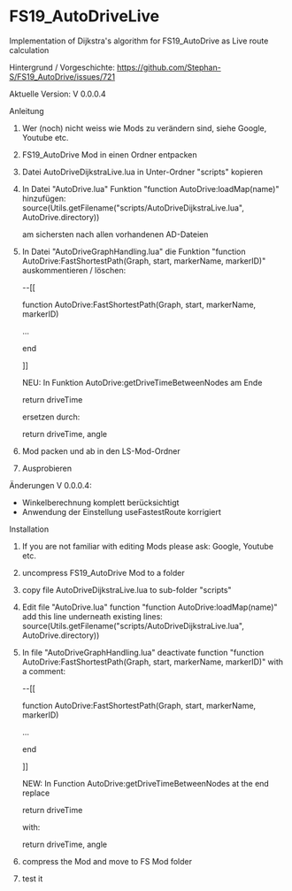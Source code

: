 # FS19_AutoDriveLive
Implementation of Dijkstra's algorithm for FS19_AutoDrive as Live route calculation

Hintergrund / Vorgeschichte: https://github.com/Stephan-S/FS19_AutoDrive/issues/721

Aktuelle Version: V 0.0.0.4

Anleitung
1. Wer (noch) nicht weiss wie Mods zu verändern sind, siehe Google, Youtube etc.
	
2. FS19_AutoDrive Mod in einen Ordner entpacken
3. Datei AutoDriveDijkstraLive.lua in Unter-Ordner "scripts" kopieren
4. In Datei "AutoDrive.lua" Funktion "function AutoDrive:loadMap(name)" hinzufügen:
    source(Utils.getFilename("scripts/AutoDriveDijkstraLive.lua", AutoDrive.directory))
    
    am sichersten nach allen vorhandenen AD-Dateien
5. In Datei "AutoDriveGraphHandling.lua" die Funktion "function AutoDrive:FastShortestPath(Graph, start, markerName, markerID)" auskommentieren / löschen:

	--[[
  
	function AutoDrive:FastShortestPath(Graph, start, markerName, markerID)
  
	...
  
	end
  
	]]
	
	NEU:
	In Funktion AutoDrive:getDriveTimeBetweenNodes am Ende
	
	return driveTime
	
	ersetzen durch:
	
	return driveTime, angle
  
6. Mod packen und ab in den LS-Mod-Ordner
7. Ausprobieren

Änderungen V 0.0.0.4:
- Winkelberechnung komplett berücksichtigt
- Anwendung der Einstellung useFastestRoute korrigiert


Installation
1. If you are not familiar with editing Mods please ask: Google, Youtube etc.
	
2. uncompress FS19_AutoDrive Mod to a folder
3. copy file AutoDriveDijkstraLive.lua to sub-folder "scripts" 
4. Edit file "AutoDrive.lua" function "function AutoDrive:loadMap(name)" add this line underneath existing lines:
	source(Utils.getFilename("scripts/AutoDriveDijkstraLive.lua", AutoDrive.directory))
5. In file "AutoDriveGraphHandling.lua" deactivate function "function AutoDrive:FastShortestPath(Graph, start, markerName, markerID)" with a comment:

	--[[
  
	function AutoDrive:FastShortestPath(Graph, start, markerName, markerID)
  
	...
  
	end
  
	]]

	NEW:
	In Function AutoDrive:getDriveTimeBetweenNodes at the end replace
	
	return driveTime
	
	with:
	
	return driveTime, angle
  
6. compress the Mod and move to FS Mod folder
7. test it
